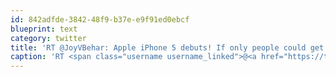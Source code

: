 ```yaml
---
id: 842adfde-3842-48f9-b37e-e9f91ed0ebcf
blueprint: text
category: twitter
title: 'RT @JoyVBehar: Apple iPhone 5 debuts! If only people could get this excited about voting. #SayAnything'
caption: 'RT <span class="username username_linked">@<a href="https://twitter.com/JoyVBehar" title="Joy Behar">JoyVBehar</a></span>: Apple iPhone 5 debuts! If only people could get this excited about voting. <span class="hashtag hashtag_local">#<a href="http://tweettemp.darylchymko.ca/?tag=sayanything">SayAnything</a>'
---
```


